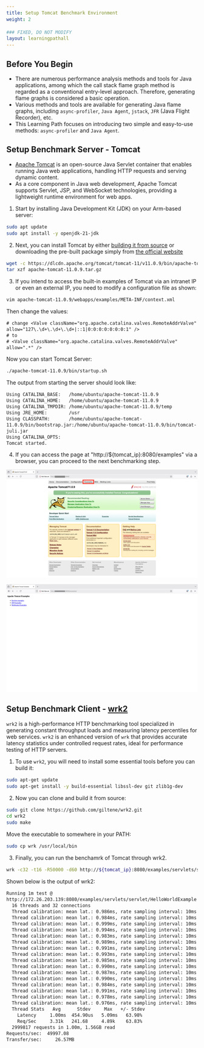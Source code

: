 ```yaml
---
title: Setup Tomcat Benchmark Environment
weight: 2

### FIXED, DO NOT MODIFY
layout: learningpathall
---
```



## Before You Begin 
- There are numerous performance analysis methods and tools for Java applications, among which the call stack flame graph method is regarded as a conventional entry-level approach. Therefore, generating flame graphs is considered a basic operation.
- Various methods and tools are available for generating Java flame graphs, including `async-profiler`, `Java Agent`, `jstack`, `JFR` (Java Flight Recorder), etc.
- This Learning Path focuses on introducing two simple and easy-to-use methods: `async-profiler` and `Java Agent`.


## Setup Benchmark Server - Tomcat
- [Apache Tomcat](https://tomcat.apache.org/) is an open-source Java Servlet container that enables running Java web applications, handling HTTP requests and serving dynamic content.
- As a core component in Java web development, Apache Tomcat supports Servlet, JSP, and WebSocket technologies, providing a lightweight runtime environment for web apps.

1. Start by installing Java Development Kit (JDK) on your Arm-based server:
```bash
sudo apt update
sudo apt install -y openjdk-21-jdk
```

2. Next, you can install Tomcat by either [building it from source](https://github.com/apache/tomcat) or downloading the pre-built package simply from [the official website](https://tomcat.apache.org/whichversion.html)
```bash
wget -c https://dlcdn.apache.org/tomcat/tomcat-11/v11.0.9/bin/apache-tomcat-11.0.9.tar.gz
tar xzf apache-tomcat-11.0.9.tar.gz
```

3. If you intend to access the built-in examples of Tomcat via an intranet IP or even an external IP, you need to modify a configuration file as shown:
```bash
vim apache-tomcat-11.0.9/webapps/examples/META-INF/context.xml
```
Then change the values:
```console
# change <Valve className="org.apache.catalina.valves.RemoteAddrValve" allow="127\.\d+\.\d+\.\d+|::1|0:0:0:0:0:0:0:1" />
# to
# <Valve className="org.apache.catalina.valves.RemoteAddrValve" allow=".*" />
```
Now you can start Tomcat Server:
```bash
./apache-tomcat-11.0.9/bin/startup.sh
```

The output from starting the server should look like:

```output
Using CATALINA_BASE:   /home/ubuntu/apache-tomcat-11.0.9
Using CATALINA_HOME:   /home/ubuntu/apache-tomcat-11.0.9
Using CATALINA_TMPDIR: /home/ubuntu/apache-tomcat-11.0.9/temp
Using JRE_HOME:        /usr
Using CLASSPATH:       /home/ubuntu/apache-tomcat-11.0.9/bin/bootstrap.jar:/home/ubuntu/apache-tomcat-11.0.9/bin/tomcat-juli.jar
Using CATALINA_OPTS:
Tomcat started.
```

4. If you can access the page at "http://${tomcat_ip}:8080/examples" via a browser, you can proceed to the next benchmarking step.

![example image alt-text#center](./_images/lp-tomcat-homepage.png "Tomcat-HomePage")

![example image alt-text#center](./_images/lp-tomcat-examples.png "Tomcat-Examples")

## Setup Benchmark Client - [wrk2](https://github.com/giltene/wrk2)
`wrk2` is a high-performance HTTP benchmarking tool specialized in generating constant throughput loads and measuring latency percentiles for web services. `wrk2` is an enhanced version of `wrk` that provides accurate latency statistics under controlled request rates, ideal for performance testing of HTTP servers.

1. To use `wrk2`, you will need to install some essential tools before you can build it:
```bash
sudo apt-get update
sudo apt-get install -y build-essential libssl-dev git zlib1g-dev
```

2. Now you can clone and build it from source:
```bash
sudo git clone https://github.com/giltene/wrk2.git
cd wrk2
sudo make
```
Move the executable to somewhere in your PATH:
```bash
sudo cp wrk /usr/local/bin
```

3. Finally, you can run the benchamrk of Tomcat through wrk2.
```bash
wrk -c32 -t16 -R50000 -d60 http://${tomcat_ip}:8080/examples/servlets/servlet/HelloWorldExample
```
Shown below is the output of wrk2:

```console
Running 1m test @ http://172.26.203.139:8080/examples/servlets/servlet/HelloWorldExample
  16 threads and 32 connections
  Thread calibration: mean lat.: 0.986ms, rate sampling interval: 10ms
  Thread calibration: mean lat.: 0.984ms, rate sampling interval: 10ms
  Thread calibration: mean lat.: 0.999ms, rate sampling interval: 10ms
  Thread calibration: mean lat.: 0.994ms, rate sampling interval: 10ms
  Thread calibration: mean lat.: 0.983ms, rate sampling interval: 10ms
  Thread calibration: mean lat.: 0.989ms, rate sampling interval: 10ms
  Thread calibration: mean lat.: 0.991ms, rate sampling interval: 10ms
  Thread calibration: mean lat.: 0.993ms, rate sampling interval: 10ms
  Thread calibration: mean lat.: 0.985ms, rate sampling interval: 10ms
  Thread calibration: mean lat.: 0.990ms, rate sampling interval: 10ms
  Thread calibration: mean lat.: 0.987ms, rate sampling interval: 10ms
  Thread calibration: mean lat.: 0.990ms, rate sampling interval: 10ms
  Thread calibration: mean lat.: 0.984ms, rate sampling interval: 10ms
  Thread calibration: mean lat.: 0.991ms, rate sampling interval: 10ms
  Thread calibration: mean lat.: 0.978ms, rate sampling interval: 10ms
  Thread calibration: mean lat.: 0.976ms, rate sampling interval: 10ms
  Thread Stats   Avg      Stdev     Max   +/- Stdev
    Latency     1.00ms  454.90us   5.09ms   63.98%
    Req/Sec     3.31k   241.68     4.89k    63.83%
  2999817 requests in 1.00m, 1.56GB read
Requests/sec:  49997.08
Transfer/sec:     26.57MB
```


